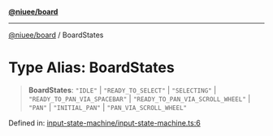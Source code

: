 [**@niuee/board**](../README.md)

***

[@niuee/board](../globals.md) / BoardStates

# Type Alias: BoardStates

> **BoardStates**: `"IDLE"` \| `"READY_TO_SELECT"` \| `"SELECTING"` \| `"READY_TO_PAN_VIA_SPACEBAR"` \| `"READY_TO_PAN_VIA_SCROLL_WHEEL"` \| `"PAN"` \| `"INITIAL_PAN"` \| `"PAN_VIA_SCROLL_WHEEL"`

Defined in: [input-state-machine/input-state-machine.ts:6](https://github.com/niuee/board/blob/cc09a87e934160adef876c4e11d51fd97e78653d/src/input-state-machine/input-state-machine.ts#L6)
